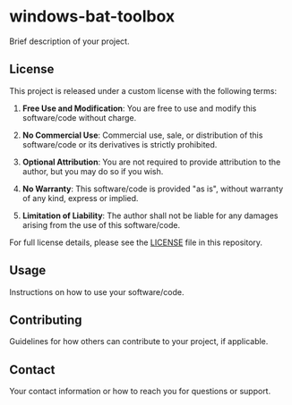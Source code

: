 # windows-bat-toolbox

Brief description of your project.

## License

This project is released under a custom license with the following terms:

1. **Free Use and Modification**: You are free to use and modify this software/code without charge.

2. **No Commercial Use**: Commercial use, sale, or distribution of this software/code or its derivatives is strictly prohibited.

3. **Optional Attribution**: You are not required to provide attribution to the author, but you may do so if you wish.

4. **No Warranty**: This software/code is provided "as is", without warranty of any kind, express or implied.

5. **Limitation of Liability**: The author shall not be liable for any damages arising from the use of this software/code.

For full license details, please see the [LICENSE](./LICENSE) file in this repository.

## Usage

Instructions on how to use your software/code.

## Contributing

Guidelines for how others can contribute to your project, if applicable.

## Contact

Your contact information or how to reach you for questions or support.




